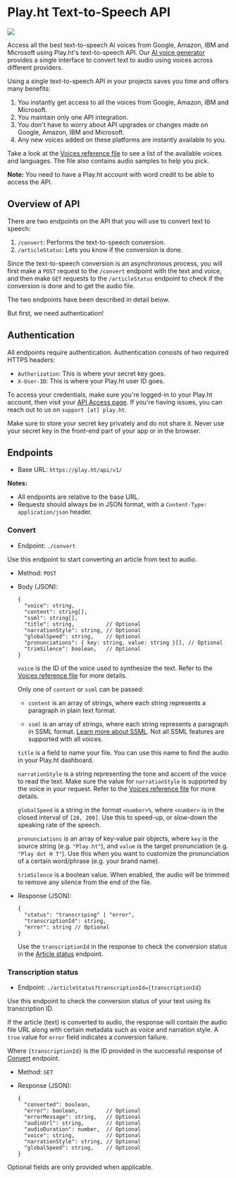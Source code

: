 # Play.ht Text-to-Speech API
![](https://s3.amazonaws.com/static.play.ht/text-to-speech-api.png)

Access all the best text-to-speech AI voices from Google, Amazon, IBM and Microsoft using Play.ht's text-to-speech API. Our [AI voice generator](https://play.ht) provides a single interface to convert text to audio using voices across different providers. 

Using a single text-to-speech API in your projects saves you time and offers many benefits:
1. You instantly get access to all the voices from Google, Amazon, IBM and Microsoft.
2. You maintain only one API integration.
3. You don't have to worry about API upgrades or changes made on Google, Amazon, IBM and Microsoft.
4. Any new voices added on these platforms are instantly available to you.

Take a look at the [Voices reference file](Voices.md) to see a list of the available voices and languages. The file also contains audio samples to help you pick.

**Note:** You need to have a Play.ht account with word credit to be able to access the API.

## Overview of API

There are two endpoints on the API that you will use to convert text to speech:
1. `/convert`: Performs the text-to-speech conversion.
2. `/articleStatus`: Lets you know if the conversion is done.

Since the text-to-speech conversion is an asynchronous process, you will first make a `POST` request to the `/convert` endpoint with the text and voice, and then make `GET` requests to the `/articleStatus` endpoint to check if the conversion is done and to get the audio file.

The two endpoints have been described in detail below.

But first, we need authentication!

## Authentication

All endpoints require authentication. Authentication consists of two required HTTPS headers:
- `Authorization`: This is where your secret key goes.
- `X-User-ID`: This is where your Play.ht user ID goes.

To access your credentials, make sure you're logged-in to your Play.ht account, then visit your [API Access page](https://play.ht/app/api-access). If you're having issues, you can reach out to us on `support [at] play.ht`.

Make sure to store your secret key privately and do not share it. Never use your secret key in the front-end part of your app or in the browser.

## Endpoints

- Base URL: `https://play.ht/api/v1/`

**Notes:**
- All endpoints are relative to the base URL.
- Requests should always be in JSON format, with a `Content-Type: application/json` header.

### Convert

- Endpoint:  `./convert`

Use this endpoint to start converting an article from text to audio.

- Method: `POST`

- Body (JSON):
  ```jsonc
  {
    "voice": string,
    "content": string[],
    "ssml": string[],
    "title": string,          // Optional
    "narrationStyle": string, // Optional         
    "globalSpeed": string,    // Optional      
    "pronunciations": { key: string, value: string }[], // Optional
    "trimSilence": boolean,   // Optional
  }
  ```

  `voice` is the ID of the voice used to synthesize the text. Refer to the [Voices reference file](Voices.md) for more details.

  Only one of `content` or `ssml` can be passed:

    - `content` is an array of strings, where each string represents a paragraph in plain text format.

    - `ssml` is an array of strings, where each string represents a paragraph in SSML format. [Learn more about SSML](https://www.w3.org/TR/speech-synthesis/). Not all SSML features are supported with all voices.

  `title` is a field to name your file. You can use this name to find the audio in your Play.ht dashboard.
  
  `narrationStyle` is a string representing the tone and accent of the voice to read the text. Make sure the value for `narrationStyle` is supported by the voice in your request. Refer to the [Voices reference file](Voices.md) for more details.

  `globalSpeed` is a string in the format `<number>%`, where `<number>` is in the closed interval of `[20, 200]`. Use this to speed-up, or slow-down the speaking rate of the speech.

  `pronunciations` is an array of key-value pair objects, where `key` is the source string (e.g. `"Play.ht"`), and `value` is the target pronunciation (e.g. `"Play dot H T"`). Use this when you want to customize the pronunciation of a certain word/phrase (e.g. your brand name).

  `trimSilence` is a boolean value. When enabled, the audio will be trimmed to remove any silence from the end of the file.

- Response (JSON):
  ```jsonc
  {
    "status": "transcriping" | "error",
    "transcriptionId": string,
    "error": string // Optional
  }
  ```

  Use the `transcriptionId` in the response to check the conversion status in the [Article status](#article-status) endpoint.

### Transcription status

- Endpoint:  `./articleStatus?transcriptionId={transcriptionId}`

Use this endpoint to check the conversion status of your text using its transcription ID.

If the article (text) is converted to audio, the response will contain the audio file URL along with certain metadata such as voice and narration style. A `true` value for `error` field indicates a conversion failure.

Where `{transcriptionId}` is the ID provided in the successful response of [Convert](#convert) endpoint.

- Method: `GET`

- Response (JSON):
  ```jsonc
  {
    "converted": boolean,
    "error": boolean,         // Optional
    "errorMessage": string,   // Optional
    "audioUrl": string,       // Optional
    "audioDuration": number,  // Optional
    "voice": string,          // Optional
    "narrationStyle": string, // Optional
    "globalSpeed": string,    // Optional
  }
  ```

Optional fields are only provided when applicable.
